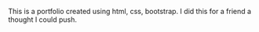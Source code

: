 This is a portfolio created using html, css, bootstrap. 
I did this for a friend a thought I could push.
